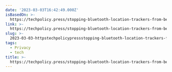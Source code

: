```yaml
---
date: '2023-03-03T16:42:49.000Z'
isBasedOn: >-
  https://techpolicy.press/stopping-bluetooth-location-trackers-from-becoming-people-trackers/
link: >-
  https://techpolicy.press/stopping-bluetooth-location-trackers-from-becoming-people-trackers/
slug: >-
  2023-03-03-httpstechpolicypressstopping-bluetooth-location-trackers-from-becoming-people-trackers
tags:
  - Privacy
  - tech
title: >-
  https://techpolicy.press/stopping-bluetooth-location-trackers-from-becoming-people-trackers/
---
```


